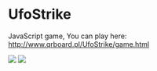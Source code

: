 UfoStrike
==
JavaScript game, You can play here: http://www.qrboard.pl/UfoStrike/game.html

![](http://besk.nazwa.pl/AppQr/web/pcs/ufostrike2.png)
![](http://besk.nazwa.pl/AppQr/web/pcs/ufostrike1.png)
